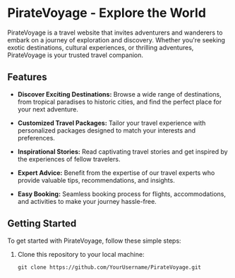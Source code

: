 # PirateVoyage - Explore the World

<i class="fas fa-anchor"></i>

PirateVoyage is a travel website that invites adventurers and wanderers to embark on a journey of exploration and discovery. Whether you're seeking exotic destinations, cultural experiences, or thrilling adventures, PirateVoyage is your trusted travel companion.


## Features

- **Discover Exciting Destinations:** Browse a wide range of destinations, from tropical paradises to historic cities, and find the perfect place for your next adventure.

- **Customized Travel Packages:** Tailor your travel experience with personalized packages designed to match your interests and preferences.

- **Inspirational Stories:** Read captivating travel stories and get inspired by the experiences of fellow travelers.

- **Expert Advice:** Benefit from the expertise of our travel experts who provide valuable tips, recommendations, and insights.

- **Easy Booking:** Seamless booking process for flights, accommodations, and activities to make your journey hassle-free.

## Getting Started

To get started with PirateVoyage, follow these simple steps:

1. Clone this repository to your local machine:

   ```shell
   git clone https://github.com/YourUsername/PirateVoyage.git
